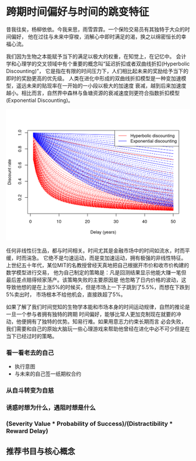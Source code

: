 # 跨期时间偏好与时间的跳变特征

昔我往矣，杨柳依依。今我来思，雨雪霏霏。一个保险交易员有其独特于大众的时间偏好，
他在过往与未来中穿梭，消解心中即时满足的渴，换之以绵密恒长的幸福心流。

我们因为生物之本能赋予当下的满足以极大的权重，在知觉上，在记忆中。
会计学和心理学的交叉领域中有个重要的概念叫“延迟折扣或者双曲线折扣(Hyperbolic Discounting)”，
它是指在有限的时间压力下，人们相比起未来的奖励给予当下的即时的奖励更高的优先级。
人类在进化中形成的双曲线折扣模型是一种变加速模型，遥远未来的贴现率在一开始的一小段以极大的加速度
衰减，越到后来加速度越小。相比而言，自然界中森林与鱼塘资源的衰减速度则更符合指数折扣模型(Exponential
Discounting)。

<img src="6006-chapter06_files/figure-html/unnamed-chunk-1-1.png" width="672" />

任何非线性衍生品，都与时间相关。时间尤其是金融市场中的时间如流水，时而平缓，时而湍急。
它绝不是匀速运动，而是变加速运动，拥有极强的非线性特征。上世纪五十年代，某位MIT的名教授曾经天真地把自己根据开市价和收市价构建的数学模型进行交易，
他为自己制定的策略是：凡是回测结果显示他能大赚一笔但最后差点赔得倾家荡产。该策略失败的主要原因是
他忽略了日内价格的波动，这导致他想的是在上涨5%的时候买，但是市场上一下子跳到了5.5%，而想在下跌到5%卖出时，
市场根本不给他机会，直接跌超了5%。

如果了解了我们时间觉知的生物学本能和市场本身的时间运动规律，自然的推论是一旦一个参与者拥有独特的跨期
时间偏好，能够比常人更加克制现在就要的冲动，他便拥有了独特的优势。知易行难。如果用意志力约束长期而言
必会失败，我们需要和自己的原始大脑玩一些心理游戏来帮助他曾经在进化中必不可少但是在当下已经过时的策略。

### 看一看老去的自己
- 执行意图
- 与未来的自己签一纸期权合约

### 从自斗转变为自慈

### 诱惑时想为什么，遇阻时想是什么

### (Severity Value * Probability of Success)/(Distractibility * Reward Delay)
 
## 推荐书目与核心概念
